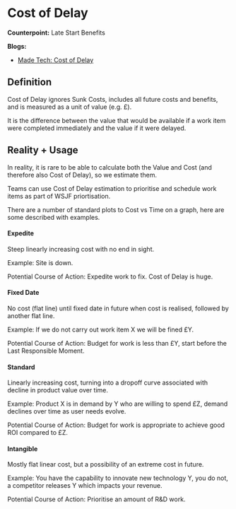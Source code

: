 # Cost of Delay

**Counterpoint:** Late Start Benefits

**Blogs:**

- [Made Tech: Cost of Delay](https://www.madetech.com/blog/cost-of-delay)

## Definition

Cost of Delay ignores Sunk Costs, includes all future costs and benefits, and is measured as a unit of value (e.g. £).

It is the difference between the value that would be available if a work item were completed immediately and the value if it were delayed.

## Reality + Usage

In reality, it is rare to be able to calculate both the Value and Cost (and therefore also Cost of Delay), so we estimate them.

Teams can use Cost of Delay estimation to prioritise and schedule work items as part of WSJF priortisation. 

There are a number of standard plots to Cost vs Time on a graph, here are some described with examples.

#### Expedite

Steep linearly increasing cost with no end in sight.

Example: Site is down.

Potential Course of Action: Expedite work to fix. Cost of Delay is huge.

#### Fixed Date

No cost (flat line) until fixed date in future when cost is realised, followed by another flat line.

Example: If we do not carry out work item X we will be fined £Y.

Potential Course of Action: Budget for work is less than £Y, start before the Last Responsible Moment.

#### Standard

Linearly increasing cost, turning into a dropoff curve associated with decline in product value over time.

Example: Product X is in demand by Y who are willing to spend £Z, demand declines over time as user needs evolve.

Potential Course of Action: Budget for work is appropriate to achieve good ROI compared to £Z.

#### Intangible

Mostly flat linear cost, but a possibility of an extreme cost in future.

Example: You have the capability to innovate new technology Y, you do not, a competitor releases Y which impacts your revenue.

Potential Course of Action: Prioritise an amount of R&D work.

